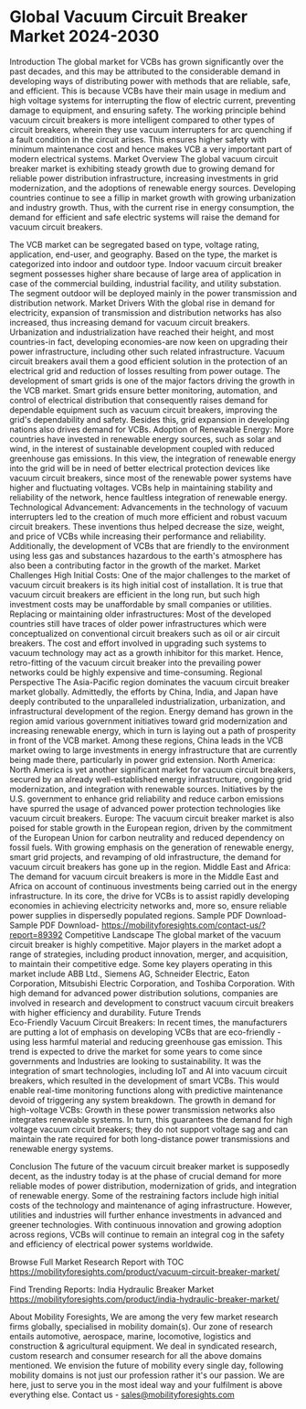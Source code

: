# Global Vacuum Circuit Breaker Market 2024-2030
Introduction
The global market for VCBs has grown significantly over the past decades, and this may be attributed to the considerable demand in developing ways of distributing power with methods that are reliable, safe, and efficient. This is because VCBs have their main usage in medium and high voltage systems for interrupting the flow of electric current, preventing damage to equipment, and ensuring safety. The working principle behind vacuum circuit breakers is more intelligent compared to other types of circuit breakers, wherein they use vacuum interrupters for arc quenching if a fault condition in the circuit arises. This ensures higher safety with minimum maintenance cost and hence makes VCB a very important part of modern electrical systems.
Market Overview
The global vacuum circuit breaker market is exhibiting steady growth due to growing demand for reliable power distribution infrastructure, increasing investments in grid modernization, and the adoptions of renewable energy sources. Developing countries continue to see a fillip in market growth with growing urbanization and industry growth. Thus, with the current rise in energy consumption, the demand for efficient and safe electric systems will raise the demand for vacuum circuit breakers.


The VCB market can be segregated based on type, voltage rating, application, end-user, and geography. Based on the type, the market is categorized into indoor and outdoor type. Indoor vacuum circuit breaker segment possesses higher share because of large area of application in case of the commercial building, industrial facility, and utility substation. The segment outdoor will be deployed mainly in the power transmission and distribution network.
Market Drivers
With the global rise in demand for electricity, expansion of transmission and distribution networks has also increased, thus increasing demand for vacuum circuit breakers. Urbanization and industrialization have reached their height, and most countries-in fact, developing economies-are now keen on upgrading their power infrastructure, including other such related infrastructure. Vacuum circuit breakers avail them a good efficient solution in the protection of an electrical grid and reduction of losses resulting from power outage.
The development of smart grids is one of the major factors driving the growth in the VCB market. Smart grids ensure better monitoring, automation, and control of electrical distribution that consequently raises demand for dependable equipment such as vacuum circuit breakers, improving the grid's dependability and safety. Besides this, grid expansion in developing nations also drives demand for VCBs.
Adoption of Renewable Energy: More countries have invested in renewable energy sources, such as solar and wind, in the interest of sustainable development coupled with reduced greenhouse gas emissions. In this view, the integration of renewable energy into the grid will be in need of better electrical protection devices like vacuum circuit breakers, since most of the renewable power systems have higher and fluctuating voltages. VCBs help in maintaining stability and reliability of the network, hence faultless integration of renewable energy.
Technological Advancement: Advancements in the technology of vacuum interrupters led to the creation of much more efficient and robust vacuum circuit breakers. These inventions thus helped decrease the size, weight, and price of VCBs while increasing their performance and reliability. Additionally, the development of VCBs that are friendly to the environment using less gas and substances hazardous to the earth's atmosphere has also been a contributing factor in the growth of the market.
Market Challenges
High Initial Costs: One of the major challenges to the market of vacuum circuit breakers is its high initial cost of installation. It is true that vacuum circuit breakers are efficient in the long run, but such high investment costs may be unaffordable by small companies or utilities.
Replacing or maintaining older infrastructures: Most of the developed countries still have traces of older power infrastructures which were conceptualized on conventional circuit breakers such as oil or air circuit breakers. The cost and effort involved in upgrading such systems to vacuum technology may act as a growth inhibitor for this market. Hence, retro-fitting of the vacuum circuit breaker into the prevailing power networks could be highly expensive and time-consuming.
Regional Perspective
The Asia-Pacific region dominates the vacuum circuit breaker market globally. Admittedly, the efforts by China, India, and Japan have deeply contributed to the unparalleled industrialization, urbanization, and infrastructural development of the region. Energy demand has grown in the region amid various government initiatives toward grid modernization and increasing renewable energy, which in turn is laying out a path of prosperity in front of the VCB market. Among these regions, China leads in the VCB market owing to large investments in energy infrastructure that are currently being made there, particularly in power grid extension.
North America: North America is yet another significant market for vacuum circuit breakers, secured by an already well-established energy infrastructure, ongoing grid modernization, and integration with renewable sources. Initiatives by the U.S. government to enhance grid reliability and reduce carbon emissions have spurred the usage of advanced power protection technologies like vacuum circuit breakers.
Europe: The vacuum circuit breaker market is also poised for stable growth in the European region, driven by the commitment of the European Union for carbon neutrality and reduced dependency on fossil fuels. With growing emphasis on the generation of renewable energy, smart grid projects, and revamping of old infrastructure, the demand for vacuum circuit breakers has gone up in the region.
Middle East and Africa: The demand for vacuum circuit breakers is more in the Middle East and Africa on account of continuous investments being carried out in the energy infrastructure. In its core, the drive for VCBs is to assist rapidly developing economies in achieving electricity networks and, more so, ensure reliable power supplies in dispersedly populated regions.
Sample PDF Download-Sample PDF Download- https://mobilityforesights.com/contact-us/?report=89392
Competitive Landscape
The global market of the vacuum circuit breaker is highly competitive. Major players in the market adopt a range of strategies, including product innovation, merger, and acquisition, to maintain their competitive edge. Some key players operating in this market include ABB Ltd., Siemens AG, Schneider Electric, Eaton Corporation, Mitsubishi Electric Corporation, and Toshiba Corporation. With high demand for advanced power distribution solutions, companies are involved in research and development to construct vacuum circuit breakers with higher efficiency and durability.
Future Trends  
Eco-Friendly Vacuum Circuit Breakers: In recent times, the manufacturers are putting a lot of emphasis on developing VCBs that are eco-friendly - using less harmful material and reducing greenhouse gas emission. This trend is expected to drive the market for some years to come since governments and Industries are looking to sustainability.
It was the integration of smart technologies, including IoT and AI into vacuum circuit breakers, which resulted in the development of smart VCBs. This would enable real-time monitoring functions along with predictive maintenance devoid of triggering any system breakdown.
The growth in demand for high-voltage VCBs: Growth in these power transmission networks also integrates renewable systems. In turn, this guarantees the demand for high voltage vacuum circuit breakers; they do not support voltage sag and can maintain the rate required for both long-distance power transmissions and renewable energy systems.


Conclusion
The future of the vacuum circuit breaker market is supposedly decent, as the industry today is at the phase of crucial demand for more reliable modes of power distribution, modernization of grids, and integration of renewable energy. Some of the restraining factors include high initial costs of the technology and maintenance of aging infrastructure. However, utilities and industries will further enhance investments in advanced and greener technologies. With continuous innovation and growing adoption across regions, VCBs will continue to remain an integral cog in the safety and efficiency of electrical power systems worldwide.


Browse Full Market Research Report with TOC
https://mobilityforesights.com/product/vacuum-circuit-breaker-market/







Find Trending Reports:
India Hydraulic Breaker Market https://mobilityforesights.com/product/india-hydraulic-breaker-market/

















About Mobility Foresights,
We are among the very few market research firms globally, specialised in mobility domain(s). Our zone of research entails automotive, aerospace, marine, locomotive, logistics and construction & agricultural equipment. We deal in syndicated research, custom research and consumer research for all the above domains mentioned.
We envision the future of mobility every single day, following mobility domains is not just our profession rather it's our passion. We are here, just to serve you in the most ideal way and your fulfilment is above everything else. Contact us -  sales@mobilityforesights.com 





